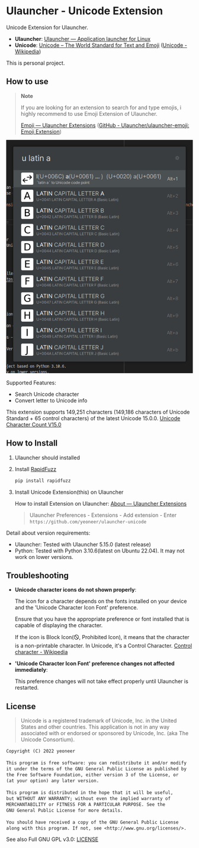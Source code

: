 # Ulauncher - Unicode Extension

Unicode Extension for Ulauncher.

- **Ulauncher**: [Ulauncher — Application launcher for Linux](https://ulauncher.io/)
- **Unicode**: [Unicode – The World Standard for Text and Emoji](https://home.unicode.org/) ([Unicode - Wikipedia](https://en.wikipedia.org/wiki/Unicode))

This is personal project.

## How to use

> **Note**
>
> If you are looking for an extension to search for and type emojis,
> i highly recommend to use Emoji Extension of Ulauncher.
>
> [Emoji — Ulauncher Extensions](https://ext.ulauncher.io/-/github-ulauncher-ulauncher-emoji) ([GitHub - Ulauncher/ulauncher-emoji: Emoji Extension](https://github.com/Ulauncher/ulauncher-emoji))

<!-- **TODO: Demo Gif** -->

![Main screenshot](./screenshots/demo-a.png)

Supported Features:

- Search Unicode character
- Convert letter to Unicode info

This extension supports 149,251 characters
(149,186 characters of Unicode Standard + 65 control characters)
of the latest Unicode 15.0.0.
[Unicode Character Count V15.0](https://www.unicode.org/versions/stats/charcountv15_0.html)

## How to Install

1. Ulauncher should installed
2. Install [RapidFuzz](https://github.com/maxbachmann/RapidFuzz)

   ```bash
   pip install rapidfuzz
   ```

3. Install Unicode Extension(this) on Ulauncher

   How to install Extension on Ulauncher: [About — Ulauncher Extensions](https://ext.ulauncher.io/about)

   > Ulauncher Preferences - Extensions - Add extension - Enter `https://github.com/yeoneer/ulauncher-unicode`

Detail about version requirements:

- Ulauncher: Tested with Ulauncher 5.15.0 (latest release)
- Python: Tested with Python 3.10.6(latest on Ubuntu 22.04).
  It may not work on lower versions.

## Troubleshooting

- **Unicode character icons do not shown properly**:

  The icon for a character depends on the fonts installed on your device
  and the 'Unicode Character Icon Font' preference.

  Ensure that you have the appropriate preference or font installed that is
  capable of displaying the character.

  If the icon is Block Icon(🛇, Prohibited Icon), it means that the character
  is a non-printable character. In Unicode, it's a Control Character.
  [Control character - Wikipedia](https://en.wikipedia.org/wiki/Control_character)

- **'Unicode Character Icon Font' preference changes not affected immediately**:

  This preference changes will not take effect properly
  until Ulauncher is restarted.

## License

> Unicode is a registered trademark of Unicode, Inc. in the United States
> and other countries. This application is not in any way associated with
> or endorsed or sponsored by Unicode, Inc. (aka The Unicode Consortium).

```text
Copyright (C) 2022 yeoneer

This program is free software: you can redistribute it and/or modify
it under the terms of the GNU General Public License as published by
the Free Software Foundation, either version 3 of the License, or
(at your option) any later version.

This program is distributed in the hope that it will be useful,
but WITHOUT ANY WARRANTY; without even the implied warranty of
MERCHANTABILITY or FITNESS FOR A PARTICULAR PURPOSE. See the
GNU General Public License for more details.

You should have received a copy of the GNU General Public License
along with this program. If not, see <http://www.gnu.org/licenses/>.
```

See also Full GNU GPL v3.0: [LICENSE](./LICENSE)
